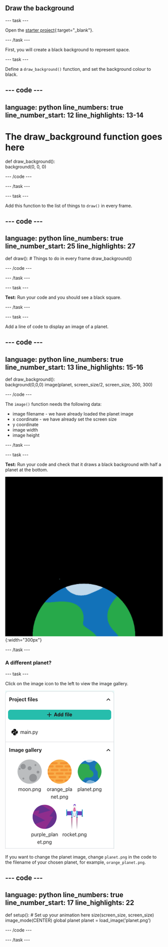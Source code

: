 ## Draw the background

--- task ---

Open the [starter project](https://editor.raspberrypi.org/en/projects/rocket-launch-starter){:target="_blank"}.

--- /task ---

First, you will create a black background to represent space.

--- task ---

Define a `draw_background()` function, and set the background colour to black.

--- code ---
---
language: python
line_numbers: true
line_number_start: 12 
line_highlights: 13-14
---

# The draw_background function goes here   
def draw_background():   
    background(0, 0, 0)    
  
--- /code ---

--- /task ---

--- task ---

Add this function to the list of things to `draw()` in every frame.

--- code ---
---
language: python
line_numbers: true
line_number_start: 25 
line_highlights: 27
---

def draw():
    # Things to do in every frame
    draw_background() 
  
--- /code ---

--- /task ---

--- task ---

**Test:** Run your code and you should see a black square. 

--- /task ---



--- task ---

Add a line of code to display an image of a planet.

--- code ---
---
language: python
line_numbers: true
line_number_start: 13 
line_highlights: 15-16
---
def draw_background():  
    background(0,0,0)
    image(planet, screen_size/2, screen_size, 300, 300)

--- /code ---


The `image()` function needs the following data:

- image filename - we have already loaded the planet image
- x coordinate - we have already set the screen size
- y coordinate
- image width
- image height

--- /task ---

--- task ---

**Test:** Run your code and check that it draws a black background with half a planet at the bottom.

![A planet against a black background.](images/step_2.png){:width="300px"}

--- /task ---

### A different planet?

--- task ---

Click on the image icon to the left to view the image gallery. 

![Choose a different planet](images/image_gallery.png)

If you want to change the planet image, change `planet.png` in the code to the filename of your chosen planet, for example, `orange_planet.png`. 

--- code ---
---
language: python
line_numbers: true
line_number_start: 17 
line_highlights: 22
---
def setup():
    # Set up your animation here
    size(screen_size, screen_size)
    image_mode(CENTER)
    global planet
    planet = load_image('planet.png')

--- /code ---

--- /task ---


